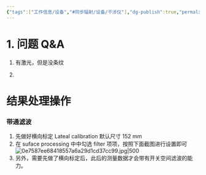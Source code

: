 ```yaml
---
{"tags":["工作信息/设备","#同步辐射/设备/干涉仪"],"dg-publish":true,"permalink":"/3_工作/收集/南方光源/干涉仪/","dgPassFrontmatter":true}
---
```







# 1. 问题 Q&A
1. 有激光，但是没条纹
   
   
2. 








# 结果处理操作
### 带通滤波
1. 先做好横向标定 Lateal calibration 默认尺寸 152 mm	
2. 在 suface processing 中中勾选 filter 项项，按照下面截图进行设置即可
![0e7587ee68418557a6a29d1cd37cc99.jpg|500](/img/user/3_%E5%B7%A5%E4%BD%9C/%E6%94%B6%E9%9B%86/%E5%8D%97%E6%96%B9%E5%85%89%E6%BA%90/%E9%99%84%E4%BB%B6/0e7587ee68418557a6a29d1cd37cc99.jpg)
3. 另外，需要先做了横向标定后，此后的测量数据才会带有开关空间滤波的能力。 
	


